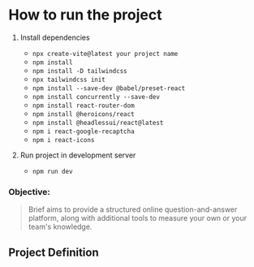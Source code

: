 # How to run the project

1. Install dependencies

   - `npx create-vite@latest your project name`
   - `npm install`
   - `npm install -D tailwindcss`
   - `npx tailwindcss init`
   - `npm install --save-dev @babel/preset-react`
   - `npm install concurrently --save-dev`
   - `npm install react-router-dom`
   - `npm install @heroicons/react`
   - `npm install @headlessui/react@latest`
   - `npm i react-google-recaptcha`
   - `npm i react-icons`

2. Run project in development server
   - `npm run dev`

### Objective:

> Brief aims to provide a structured online question-and-answer platform, along with additional tools to measure your own or your team's knowledge.

## Project Definition
